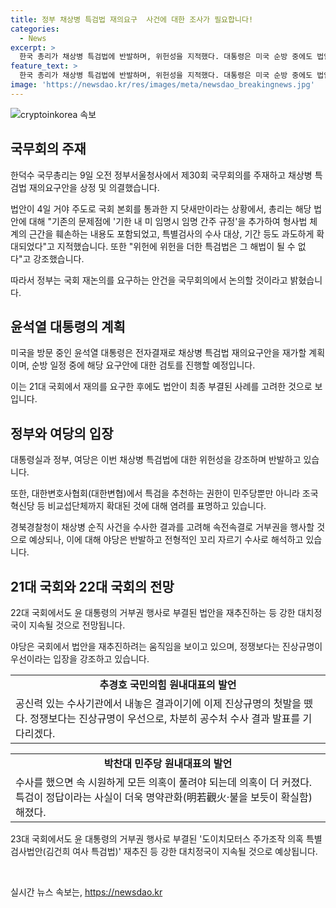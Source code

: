 ```yaml
---
title: 정부 채상병 특검법 재의요구  사건에 대한 조사가 필요합니다!
categories:
  - News
excerpt: >
  한국 총리가 채상병 특검법에 반발하며, 위헌성을 지적했다. 대통령은 미국 순방 중에도 법안을 재가할 계획이다. 이러한 정부와 여당의 반발에도 불구하고 특검법은 국회를 통과하여 정부와 여당의 반대 속에 법이 발의되었다. 특검의 수사 대상, 기간을 확대하고 민주당 및 비교섭 단체의 추천권한까지 확대된 것에 대해 여당은 반발력을 표명했다. 또한 경찰의 순직 사건 수사 결과에 대한 정부와 여당의 반발, 야당의 반대 등으로 국회의 대치정국이 이어질 것으로 전망된다.
feature_text: >
  한국 총리가 채상병 특검법에 반발하며, 위헌성을 지적했다. 대통령은 미국 순방 중에도 법안을 재가할 계획이다. 이러한 정부와 여당의 반발에도 불구하고 특검법은 국회를 통과하여 정부와 여당의 반대 속에 법이 발의되었다. 특검의 수사 대상, 기간을 확대하고 민주당 및 비교섭 단체의 추천권한까지 확대된 것에 대해 여당은 반발력을 표명했다. 또한 경찰의 순직 사건 수사 결과에 대한 정부와 여당의 반발, 야당의 반대 등으로 국회의 대치정국이 이어질 것으로 전망된다.
image: 'https://newsdao.kr/res/images/meta/newsdao_breakingnews.jpg'
---
```


<p><img src="https://newsdao.kr/res/images/meta/newsdao_breakingnews.jpg" alt="cryptoinkorea 속보" /></p>

<h2 data-ke-size="size26">국무회의 주재</h2>

<p data-ke-size="size16">한덕수 국무총리는 9일 오전 정부서울청사에서 제30회 국무회의를 주재하고 채상병 특검법 재의요구안을 상정 및 의결했습니다.</p>

<p data-ke-size="size16">법안이 4일 거야 주도로 국회 본회를 통과한 지 닷새만이라는 상황에서, 총리는 해당 법안에 대해 "기존의 문제점에 '기한 내 미 임명시 임명 간주 규정'을 추가하여 형사법 체계의 근간을 훼손하는 내용도 포함되었고, 특별검사의 수사 대상, 기간 등도 과도하게 확대되었다"고 지적했습니다. 또한 "위헌에 위헌을 더한 특검법은 그 해법이 될 수 없다"고 강조했습니다.</p>

<p data-ke-size="size16">따라서 정부는 국회 재논의를 요구하는 안건을 국무회의에서 논의할 것이라고 밝혔습니다.</p>

<h2 data-ke-size="size26">윤석열 대통령의 계획</h2>

<p data-ke-size="size16">미국을 방문 중인 윤석열 대통령은 전자결재로 채상병 특검법 재의요구안을 재가할 계획이며, 순방 일정 중에 해당 요구안에 대한 검토를 진행할 예정입니다.</p>

<p data-ke-size="size16">이는 21대 국회에서 재의를 요구한 후에도 법안이 최종 부결된 사례를 고려한 것으로 보입니다.</p>

<h2 data-ke-size="size26">정부와 여당의 입장</h2>

<p data-ke-size="size16">대통령실과 정부, 여당은 이번 채상병 특검법에 대한 위헌성을 강조하며 반발하고 있습니다.</p>

<p data-ke-size="size16">또한, 대한변호사협회(대한변협)에서 특검을 추천하는 권한이 민주당뿐만 아니라 조국혁신당 등 비교섭단체까지 확대된 것에 대해 염려를 표명하고 있습니다.</p>

<p data-ke-size="size16">경북경찰청이 채상병 순직 사건을 수사한 결과를 고려해 속전속결로 거부권을 행사할 것으로 예상되나, 이에 대해 야당은 반발하고 전형적인 꼬리 자르기 수사로 해석하고 있습니다.</p>

<h2 data-ke-size="size26">21대 국회와 22대 국회의 전망</h2>

<p data-ke-size="size16">22대 국회에서도 윤 대통령의 거부권 행사로 부결된 법안을 재추진하는 등 강한 대치정국이 지속될 것으로 전망됩니다.</p>

<p data-ke-size="size16">야당은 국회에서 법안을 재추진하려는 움직임을 보이고 있으며, 정쟁보다는 진상규명이 우선이라는 입장을 강조하고 있습니다.</p>

<table>
  <tr>
    <td style="text-align: center; height: 17px;"><b>추경호 국민의힘 원내대표의 발언</b></td>
  </tr>
  <tr>
    <td>공신력 있는 수사기관에서 내놓은 결과이기에 이제 진상규명의 첫발을 뗐다. 정쟁보다는 진상규명이 우선으로, 차분히 공수처 수사 결과 발표를 기다리겠다.</td>
  </tr>
</table>

<table>
  <tr>
    <td style="text-align: center; height: 17px;"><b>박찬대 민주당 원내대표의 발언</b></td>
  </tr>
  <tr>
    <td>수사를 했으면 속 시원하게 모든 의혹이 풀려야 되는데 의혹이 더 커졌다. 특검이 정답이라는 사실이 더욱 명약관화(明若觀火·불을 보듯이 확실함)해졌다.</td>
  </tr>
</table>

<p data-ke-size="size16">23대 국회에서도 윤 대통령의 거부권 행사로 부결된 '도이치모터스 주가조작 의혹 특별검사법안(김건희 여사 특검법)' 재추진 등 강한 대치정국이 지속될 것으로 예상됩니다.</p>

<p data-ke-size="size16">&nbsp;</p>
실시간 뉴스 속보는, <a href="https://newsdao.kr" rel="dofollow">https://newsdao.kr</a>


